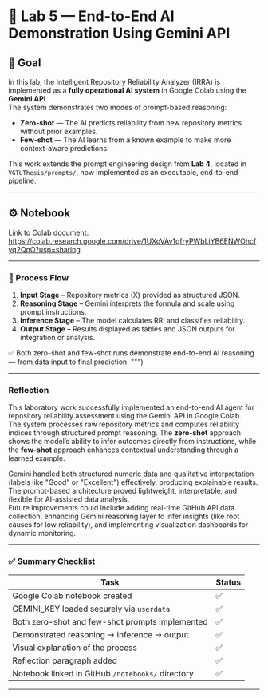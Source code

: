 # 🧠 Lab 5 — End-to-End AI Demonstration Using Gemini API

## 🎯 Goal
In this lab, the Intelligent Repository Reliability Analyzer (IRRA) is implemented as a **fully operational AI system** in Google Colab using the **Gemini API**.  
The system demonstrates two modes of prompt-based reasoning:
- **Zero-shot** — The AI predicts reliability from new repository metrics without prior examples.  
- **Few-shot** — The AI learns from a known example to make more context-aware predictions.  

This work extends the prompt engineering design from **Lab 4**, located in `VGTUThesis/prompts/`, now implemented as an executable, end-to-end pipeline.

---

## ⚙️ Notebook
Link to Colab document: https://colab.research.google.com/drive/1UXoVAv1qfryPWbLiYB6ENWOhcfyq2QnO?usp=sharing

--- 

### 🧩 Process Flow
1. **Input Stage** – Repository metrics (X) provided as structured JSON.  
2. **Reasoning Stage** – Gemini interprets the formula and scale using prompt instructions.  
3. **Inference Stage** – The model calculates RRI and classifies reliability.  
4. **Output Stage** – Results displayed as tables and JSON outputs for integration or analysis.  

✅ Both zero-shot and few-shot runs demonstrate end-to-end AI reasoning — from data input to final prediction.
""")

---

### Reflection

This laboratory work successfully implemented an end-to-end AI agent for repository reliability assessment using the Gemini API in Google Colab.  
The system processes raw repository metrics and computes reliability indices through structured prompt reasoning. The **zero-shot** approach shows the model’s ability to infer outcomes directly from instructions, while the **few-shot** approach enhances contextual understanding through a learned example.  

Gemini handled both structured numeric data and qualitative interpretation (labels like "Good" or "Excellent") effectively, producing explainable results. The prompt-based architecture proved lightweight, interpretable, and flexible for AI-assisted data analysis.  
Future improvements could include adding real-time GitHub API data collection, enhancing Gemini reasoning layer to infer insights (like root causes for low reliability), and implementing visualization dashboards for dynamic monitoring.


---

### ✅ **Summary Checklist**

| Task | Status |
|------|--------|
| Google Colab notebook created | ✅ |
| GEMINI_KEY loaded securely via `userdata` | ✅ |
| Both zero-shot and few-shot prompts implemented | ✅ |
| Demonstrated reasoning → inference → output | ✅ |
| Visual explanation of the process | ✅ |
| Reflection paragraph added | ✅ |
| Notebook linked in GitHub `/notebooks/` directory | ✅ |

---


